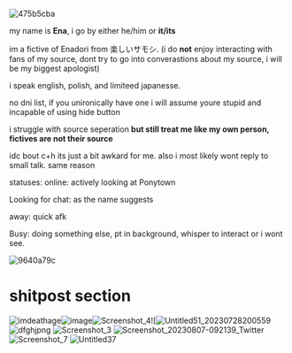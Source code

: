 ![475b5cba](https://github.com/user-attachments/assets/855a9c66-7278-4659-92c6-3b9db05cf630)

my name is **Ena**, i go by either he/him or **it/its**

im a fictive of Enadori from 楽しいサモシ. (i do **not** enjoy interacting with fans of my source, dont try to go into converastions about my source, i will be my biggest apologist)

i speak english, polish, and limiteed japanesse.

no dni list, if you unironically have one i will assume youre stupid and incapable of using hide button

i struggle with source seperation **but still treat me like my own person, fictives are not their source**

idc bout c+h its just a bit awkard for me. also i most likely wont reply to small talk. same reason 



statuses:
online: actively looking at Ponytown

Looking for chat: as the name suggests

away: quick afk

Busy: doing something else, pt in background, whisper to interact or i wont see.
 
![9640a79c](https://github.com/user-attachments/assets/c1011aea-323f-4272-a38e-31fe82455f81)


# shitpost section



![imdeathage](https://github.com/user-attachments/assets/940c4f0b-6108-49ff-a374-5836e95924bd)![image](https://github.com/user-attachments/assets/2df45f24-dfd5-49da-8b3e-d3d3049f4a33)![Screenshot_4](https://github.com/user-attachments/assets/e7012c8d-1d76-4410-a685-21da1f315338)![![Untitled51_20230728200559](https://github.com/user-attachments/assets/9cb01f7d-423a-4b4b-8b15-74aa312605e8)
![dfghjpng](https://github.com/user-attachments/assets/83e4a1e1-4236-418c-9186-85b8700d0482)
![Screenshot_3](https://github.com/user-attachments/assets/ed0338d5-2b5e-463b-b525-0d823bd8099b)
![Screenshot_20230807-092139_Twitter](https://github.com/user-attachments/assets/bc50bbd8-faf9-4680-a356-34f352ffc701)
![Screenshot_7](https://github.com/user-attachments/assets/1b4e8713-4a73-4b72-abc9-7636dce1bef6)
![Untitled37](https://github.com/user-attachments/assets/5000e15d-f470-4e48-aff6-91eab177578e)


